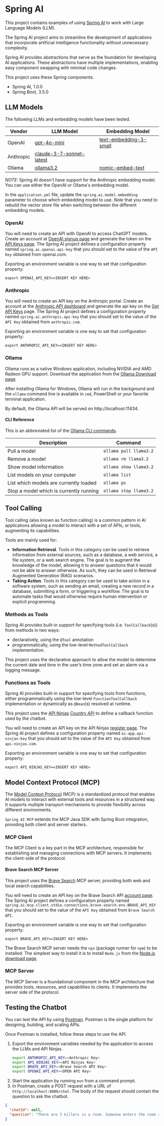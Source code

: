 # Spring AI

This project contains examples of using [Spring AI][spring-ai] to work with Large Language Models (LLM).

The Spring AI project aims to streamline the development of applications that incorporate artificial intelligence
functionality without unnecessary complexity.

Spring AI provides abstractions that serve as the foundation for developing AI applications. These abstractions have
multiple implementations, enabling easy component swapping with minimal code changes.

This project uses these Spring components.

* Spring AI, 1.0.0
* Spring Boot, 3.5.0

## LLM Models

The following LLMs and embedding models have been tested.

| Vendor    | LLM Model                                    | Embedding Model          |
|-----------|----------------------------------------------|--------------------------|
| OpenAI    | [gpt-4o-mini]                                | [text-embedding-3-small] |
| Anthropic | [claude-3-7-sonnet-latest][anthropic-models] |                          |
| Ollama    | [ollama3.2]                                  | [nomic-embed-text]       |

*NOTE:* Spring AI doesn't have support for the Anthropic embedding model. You can use either the OpenAI or Ollama's
embedding model.

In the `application.yml` file, update the `spring.ai.model.embedding` parameter to choose which embedding model to use.
*Note* that you need to rebuild the vector store file when switching between the different embedding models.

### OpenAI

You will need to create an API with OpenAI to access ChatGPT models. Create an account at [OpenAI signup page][openai]
and generate the token on the [API Keys page][openai-api-keys]. The Spring AI project defines a configuration property
named `spring.ai.openai.api-key` that you should set to the value of the `API Key` obtained from openai.com.

Exporting an environment variable is one way to set that configuration property:

```
export OPENAI_API_KEY=<INSERT KEY HERE>
```

### Anthropic

You will need to create an API key on the Anthropic portal. Create an account at
the [Anthropic API dashboard][anthropic] and generate the api key on the [Get API Keys][anthropic-api-keys] page. The
Spring AI project defines a configuration property named `spring.ai.anthropic.api-key` that you should set to the value
of the `API Key` obtained from `anthropic.com`.

Exporting an environment variable is one way to set that configuration property:

```
export ANTHROPIC_API_KEY=<INSERT KEY HERE>
```

### Ollama

Ollama runs as a native Windows application, including NVIDIA and AMD Radeon GPU support. Download the application from
the [Ollama Download page][ollama].

After installing Ollama for Windows, Ollama will run in the background and the `ollama` command line is available in
`cmd`, PowerShell or your favorite terminal application.

By default, the Ollama API will be served on http://localhost:11434.

#### CLI Reference

This is an abbreviated list of the [Ollama CLI commands][ollama-cli-reference].

| Description                             | Command                |
|-----------------------------------------|------------------------|
| Pull a model                            | `ollama pull llama3.2` |
| Remove a model                          | `ollama rm llama3.2`   |
| Show model information                  | `ollama show llama3.2` |
| List models on your computer            | `ollama list`          |
| List which models are currently loaded  | `ollama ps`            |
| Stop a model which is currently running | `ollama stop llama3.2` |

## Tool Calling

Tool calling (also known as function calling) is a common pattern in AI applications allowing a model to interact with a
set of APIs, or tools, augmenting its capabilities.

Tools are mainly used for:

* **Information Retrieval**. Tools in this category can be used to retrieve information from external sources, such as a
  database, a web service, a file system, or a web search engine. The goal is to augment the knowledge of the model,
  allowing it to answer questions that it would not be able to answer otherwise. As such, they can be used in Retrieval
  Augmented Generation (RAG) scenarios.
* **Taking Action**. Tools in this category can be used to take action in a software system, such as sending an email,
  creating a new record in a database, submitting a form, or triggering a workflow. The goal is to automate tasks that
  would otherwise require human intervention or explicit programming.

### Methods as Tools

Spring AI provides built-in support for specifying tools (i.e. `ToolCallback`(s)) from methods in two ways:

* declaratively, using the `@Tool` annotation
* programmatically, using the low-level `MethodToolCallback` implementation.

This project uses the declarative approach to allow the model to determine the current date and time in the user’s time
zone and set an alarm via a logging message.

### Functions as Tools

Spring AI provides built-in support for specifying tools from functions, either programmatically using the low-level
`FunctionToolCallback` implementation or dynamically as `@Bean`(s) resolved at runtime.

This project uses the [API Ninjas][api-ninjas] [Country API][api-ninjas-country] to define a callback function used by
the chatbot.

You will need to create an API key on the API Ninjas [register page][api-ninjas-register]. The Spring AI project defines
a configuration property named `ai-app.api-ninjas-key` that you should set to the value of the `API Key` obtained from
`api-ninjas.com`.

Exporting an environment variable is one way to set that configuration property:

```
export API_NINJAS_KEY=<INSERT KEY HERE>
```

## Model Context Protocol (MCP)

The [Model Context Protocol][mcp] (MCP) is a standardized
protocol that enables AI models to interact with external tools and resources in a structured way. It supports multiple
transport mechanisms to provide flexibility across different environments.

`Spring AI MCP` extends the MCP Java SDK with Spring Boot integration, providing both client and server starters.

### MCP Client

The MCP Client is a key part in the MCP architecture, responsible for establishing and managing connections with
MCP servers. It implements the client-side of the protocol.

#### Brave Search MCP Server

This project uses the [Brave Search][brave-search-mcp] MCP server, providing both web and local search capabilities.

You will need to create an API key on the Brave Search API [account page][brave-search-api]. The Spring AI project
defines a configuration property named `spring.ai.mcp.client.stdio.connections.brave-search.env.BRAVE_API_KEY` that you
should set to the value of the `API Key` obtained from `Brave Search API`.

Exporting an environment variable is one way to set that configuration property:

```
export BRAVE_API_KEY=<INSERT KEY HERE>
```

The Brave Search MCP server needs the `npx` (package runner for `npm`) to be installed. The simplest way to install it
is to install `Node.js` from the [Node.js download page][node-js-download].

### MCP Server

The MCP Server is a foundational component in the MCP architecture that provides tools, resources, and capabilities to
clients. It implements the server side of the protocol.

## Testing the Chatbot

You can test the API by using [Postman][]. Postman is the single platform for designing, building, and scaling APIs.

Once Postman is installed, follow these steps to use the API.

1. Export the environment variables needed by the application to access the LLMs and API Ninjas.
    ```bash
    export ANTHROPIC_API_KEY=<Anthropic Key>
    export API_NINJAS_KEY=<API Ninjas Key>
    export BRAVE_API_KEY=<Brave Search API Key>
    export OPENAI_API_KEY=<OPEN API Key>
    ```
2. Start the application by running `mvn` from a command prompt.
3. In Postman, create a POST request with a URL of `http://localhost:8080/chat`. The body of the request should contain
   the question to ask the chatbot.

```json
{
  "chatId": null,
  "question": "There are 3 killers in a room. Someone enters the room and kills one of them. How many killers are left in the room?"
}
```

[spring-ai]: https://docs.spring.io/spring-ai/reference/index.html

[anthropic]: https://console.anthropic.com/dashboard

[anthropic-api-keys]: https://console.anthropic.com/settings/keys

[anthropic-models]: https://docs.anthropic.com/en/docs/about-claude/models/all-models

[openai]: https://platform.openai.com/signup

[openai-api-keys]: https://platform.openai.com/account/api-keys

[gpt-4o-mini]: https://platform.openai.com/docs/models/gpt-4o-mini

[text-embedding-3-small]: https://platform.openai.com/docs/models/text-embedding-3-small

[ollama]: https://ollama.com/download

[ollama-cli-reference]: https://github.com/ollama/ollama?tab=readme-ov-file#cli-reference

[ollama3.2]: https://ollama.com/library/llama3.2

[nomic-embed-text]: https://ollama.com/library/nomic-embed-text

[api-ninjas]: https://api-ninjas.com/

[api-ninjas-register]: https://api-ninjas.com/register

[api-ninjas-country]: https://api-ninjas.com/api/country

[postman]: https://www.postman.com/

[mcp]: https://modelcontextprotocol.org/docs/concepts/architecture

[brave-search-mcp]: https://github.com/modelcontextprotocol/servers/tree/main/src/brave-search

[brave-search-api]: https://brave.com/search/api/

[node-js-download]: https://nodejs.org/en/download/

